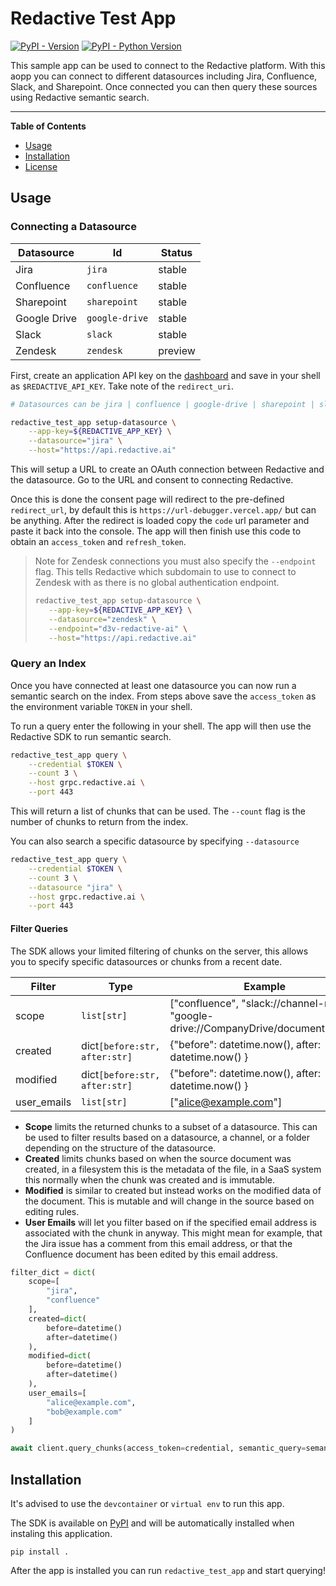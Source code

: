 # Redactive Test App

[![PyPI - Version](https://img.shields.io/pypi/v/redactive-test-app.svg)](https://pypi.org/project/redactive-test-app)
[![PyPI - Python Version](https://img.shields.io/pypi/pyversions/redactive-test-app.svg)](https://pypi.org/project/redactive-test-app)

This sample app can be used to connect to the Redactive platform. With this aopp you can connect to different datasources including Jira, Confluence, Slack, and Sharepoint. Once connected you can then query these sources using Redactive semantic search.

---

**Table of Contents**

- [Usage](#usage)
- [Installation](#installation)
- [License](#license)

## Usage

### Connecting a Datasource

| Datasource   | Id             | Status  |
| ------------ | -------------- | ------- |
| Jira         | `jira`         | stable  |
| Confluence   | `confluence`   | stable  |
| Sharepoint   | `sharepoint`   | stable  |
| Google Drive | `google-drive` | stable  |
| Slack        | `slack`        | stable  |
| Zendesk      | `zendesk`      | preview |

First, create an application API key on the [dashboard](https://dashboard.redactive.ai) and save in your shell as `$REDACTIVE_API_KEY`. Take note of the `redirect_uri`.

```bash
# Datasources can be jira | confluence | google-drive | sharepoint | slack | zendesk

redactive_test_app setup-datasource \
    --app-key=${REDACTIVE_APP_KEY} \
    --datasource="jira" \
    --host="https://api.redactive.ai"
```

This will setup a URL to create an OAuth connection between Redactive and the datasource. Go to the URL and consent to connecting Redactive.

Once this is done the consent page will redirect to the pre-defined `redirect_url`, by default this is `https://url-debugger.vercel.app/` but can be anything. After the redirect is loaded copy the `code` url parameter and paste it back into the console. The app will then finish use this code to obtain an `access_token` and `refresh_token`.

> Note for Zendesk connections you must also specify the `--endpoint` flag. This tells Redactive which subdomain to use to connect to Zendesk with as there is no global authentication endpoint.
>
> ```bash
> redactive_test_app setup-datasource \
>    --app-key=${REDACTIVE_APP_KEY} \
>    --datasource="zendesk" \
>    --endpoint="d3v-redactive-ai" \
>    --host="https://api.redactive.ai"
> ```

### Query an Index

Once you have connected at least one datasource you can now run a semantic search on the index. From steps above save the `access_token` as the environment variable `TOKEN` in your shell.

To run a query enter the following in your shell. The app will then use the Redactive SDK to run semantic search.

```bash
redactive_test_app query \
    --credential $TOKEN \
    --count 3 \
    --host grpc.redactive.ai \
    --port 443
```

This will return a list of chunks that can be used. The `--count` flag is the number of chunks to return from the index.

You can also search a specific datasource by specifying `--datasource`

```bash
redactive_test_app query \
    --credential $TOKEN \
    --count 3 \
	--datasource "jira" \
    --host grpc.redactive.ai \
    --port 443
```

#### Filter Queries

The SDK allows your limited filtering of chunks on the server, this allows you to specify specific datasources or chunks from a recent date.

| Filter      | Type                          | Example                                                                             |
| ----------- | ----------------------------- | ----------------------------------------------------------------------------------- |
| scope       | `list[str]`                   | ["confluence", "slack://channel-name", "google-drive://CompanyDrive/document.docx"] |
| created     | dict`[before:str, after:str]` | {"before": datetime.now(), after: datetime.now() }                                  |
| modified    | dict`[before:str, after:str]` | {"before": datetime.now(), after: datetime.now() }                                  |
| user_emails | `list[str]`                   | ["alice@example.com"]                                                               |

- **Scope** limits the returned chunks to a subset of a datasource. This can be used to filter results based on a datasource, a channel, or a folder depending on the structure of the datasource.
- **Created** limits chunks based on when the source document was created, in a filesystem this is the metadata of the file, in a SaaS system this normally when the chunk was created and is immutable.
- **Modified** is similar to created but instead works on the modified data of the document. This is mutable and will change in the source based on editing rules.
- **User Emails** will let you filter based on if the specified email address is associated with the chunk in anyway. This might mean for example, that the Jira issue has a comment from this email address, or that the Confluence document has been edited by this email address.

```python
filter_dict = dict(
    scope=[
        "jira",
        "confluence"
    ],
    created=dict(
        before=datetime()
        after=datetime()
    ),
    modified=dict(
        before=datetime()
        after=datetime()
    ),
    user_emails=[
        "alice@example.com",
        "bob@example.com"
    ]
)

await client.query_chunks(access_token=credential, semantic_query=semantic_query, count=count, query_filter=filter_dict)
```

## Installation

It's advised to use the `devcontainer` or `virtual env` to run this app.

The SDK is available on [PyPI](https://pypi.org/project/redactive/) and will be automatically installed when instaling this application.

```shell
pip install .
```

After the app is installed you can run `redactive_test_app` and start querying!
